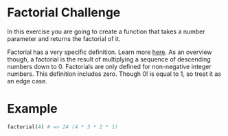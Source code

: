 # Factorial Challenge

In this exercise you are going to create a function that takes a number parameter and returns the factorial of it.

Factorial has a very specific definition. Learn more [here](https://en.wikipedia.org/wiki/Factorial#Definition). As an overview though, a factorial is the result of multiplying a sequence of descending numbers down to 0. Factorials are only defined for non-negative integer numbers. This definition includes zero. Though 0! is equal to 1, so treat it as an edge case.

# Example

```python
factorial(4) # => 24 (4 * 3 * 2 * 1)
```

